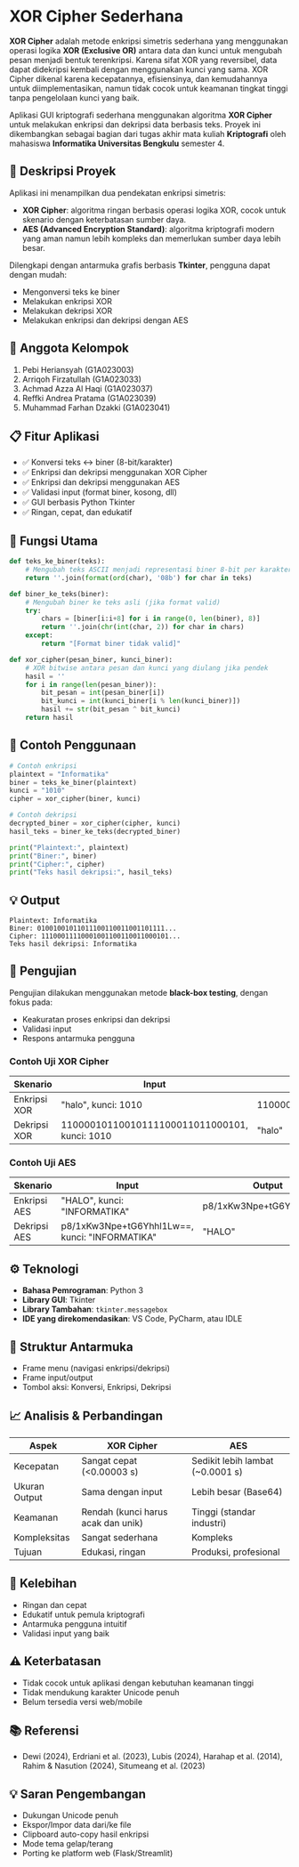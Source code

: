 
# XOR Cipher Sederhana
**XOR Cipher** adalah metode enkripsi simetris sederhana yang menggunakan operasi logika **XOR (Exclusive OR)** antara data dan kunci untuk mengubah pesan menjadi bentuk terenkripsi. Karena sifat XOR yang reversibel, data dapat didekripsi kembali dengan menggunakan kunci yang sama. XOR Cipher dikenal karena kecepatannya, efisiensinya, dan kemudahannya untuk diimplementasikan, namun tidak cocok untuk keamanan tingkat tinggi tanpa pengelolaan kunci yang baik.

Aplikasi GUI kriptografi sederhana menggunakan algoritma **XOR Cipher** untuk melakukan enkripsi dan dekripsi data berbasis teks. Proyek ini dikembangkan sebagai bagian dari tugas akhir mata kuliah **Kriptografi** oleh mahasiswa **Informatika Universitas Bengkulu** semester 4.

## 🧠 Deskripsi Proyek

Aplikasi ini menampilkan dua pendekatan enkripsi simetris:

* **XOR Cipher**: algoritma ringan berbasis operasi logika XOR, cocok untuk skenario dengan keterbatasan sumber daya.
* **AES (Advanced Encryption Standard)**: algoritma kriptografi modern yang aman namun lebih kompleks dan memerlukan sumber daya lebih besar.

Dilengkapi dengan antarmuka grafis berbasis **Tkinter**, pengguna dapat dengan mudah:

* Mengonversi teks ke biner
* Melakukan enkripsi XOR
* Melakukan dekripsi XOR
* Melakukan enkripsi dan dekripsi dengan AES

## 👥 Anggota Kelompok

1. Pebi Heriansyah (G1A023003)
2. Arriqoh Firzatullah (G1A023033)
3. Achmad Azza Al Haqi (G1A023037)
4. Reffki Andrea Pratama (G1A023039)
5. Muhammad Farhan Dzakki (G1A023041)

## 📋 Fitur Aplikasi

* ✅ Konversi teks ↔ biner (8-bit/karakter)
* ✅ Enkripsi dan dekripsi menggunakan XOR Cipher
* ✅ Enkripsi dan dekripsi menggunakan AES
* ✅ Validasi input (format biner, kosong, dll)
* ✅ GUI berbasis Python Tkinter
* ✅ Ringan, cepat, dan edukatif

## 🧩 Fungsi Utama

```python
def teks_ke_biner(teks):
    # Mengubah teks ASCII menjadi representasi biner 8-bit per karakter
    return ''.join(format(ord(char), '08b') for char in teks)

def biner_ke_teks(biner):
    # Mengubah biner ke teks asli (jika format valid)
    try:
        chars = [biner[i:i+8] for i in range(0, len(biner), 8)]
        return ''.join(chr(int(char, 2)) for char in chars)
    except:
        return "[Format biner tidak valid]"

def xor_cipher(pesan_biner, kunci_biner):
    # XOR bitwise antara pesan dan kunci yang diulang jika pendek
    hasil = ''
    for i in range(len(pesan_biner)):
        bit_pesan = int(pesan_biner[i])
        bit_kunci = int(kunci_biner[i % len(kunci_biner)])
        hasil += str(bit_pesan ^ bit_kunci)
    return hasil
```

## 🧪 Contoh Penggunaan

```python
# Contoh enkripsi
plaintext = "Informatika"
biner = teks_ke_biner(plaintext)
kunci = "1010"
cipher = xor_cipher(biner, kunci)

# Contoh dekripsi
decrypted_biner = xor_cipher(cipher, kunci)
hasil_teks = biner_ke_teks(decrypted_biner)

print("Plaintext:", plaintext)
print("Biner:", biner)
print("Cipher:", cipher)
print("Teks hasil dekripsi:", hasil_teks)
```

## 💡 Output

```
Plaintext: Informatika
Biner: 01001001011011100110011001101111...
Cipher: 11100011110001001100110011000101...
Teks hasil dekripsi: Informatika
```

## 🧪 Pengujian

Pengujian dilakukan menggunakan metode **black-box testing**, dengan fokus pada:

* Keakuratan proses enkripsi dan dekripsi
* Validasi input
* Respons antarmuka pengguna

### Contoh Uji XOR Cipher

| Skenario     | Input                                         | Output                           |
| ------------ | ----------------------------------------------| ---------------------------------|
| Enkripsi XOR | "halo", kunci: 1010                           | 11000010110010111100011011000101 |
| Dekripsi XOR | 11000010110010111100011011000101, kunci: 1010 | "halo"                           |

### Contoh Uji AES

| Skenario     | Input                                               | Output                  |
| ------------ | ----------------------------------------------------| ------------------------|
| Enkripsi AES | "HALO", kunci: "INFORMATIKA"                        | p8/1xKw3Npe+tG6Yhhl1Lw==|
| Dekripsi AES | p8/1xKw3Npe+tG6Yhhl1Lw==, kunci: "INFORMATIKA"      | "HALO"                  |

## ⚙️ Teknologi

* **Bahasa Pemrograman**: Python 3
* **Library GUI**: Tkinter
* **Library Tambahan**: `tkinter.messagebox`
* **IDE yang direkomendasikan**: VS Code, PyCharm, atau IDLE

## 📂 Struktur Antarmuka

* Frame menu (navigasi enkripsi/dekripsi)
* Frame input/output
* Tombol aksi: Konversi, Enkripsi, Dekripsi

## 📈 Analisis & Perbandingan

| Aspek         | XOR Cipher                         | AES                               |
| ------------- | ---------------------------------- | --------------------------------- |
| Kecepatan     | Sangat cepat (<0.00003 s)          | Sedikit lebih lambat (\~0.0001 s) |
| Ukuran Output | Sama dengan input                  | Lebih besar (Base64)              |
| Keamanan      | Rendah (kunci harus acak dan unik) | Tinggi (standar industri)         |
| Kompleksitas  | Sangat sederhana                   | Kompleks                          |
| Tujuan        | Edukasi, ringan                    | Produksi, profesional             |

## 📌 Kelebihan

* Ringan dan cepat
* Edukatif untuk pemula kriptografi
* Antarmuka pengguna intuitif
* Validasi input yang baik

## ⚠️ Keterbatasan

* Tidak cocok untuk aplikasi dengan kebutuhan keamanan tinggi
* Tidak mendukung karakter Unicode penuh
* Belum tersedia versi web/mobile

## 📚 Referensi

* Dewi (2024), Erdriani et al. (2023), Lubis (2024), Harahap et al. (2014), Rahim & Nasution (2024), Situmeang et al. (2023)

## 💡 Saran Pengembangan

* Dukungan Unicode penuh
* Ekspor/Impor data dari/ke file
* Clipboard auto-copy hasil enkripsi
* Mode tema gelap/terang
* Porting ke platform web (Flask/Streamlit)
